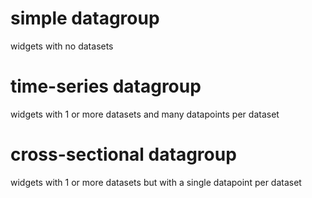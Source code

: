 # simple datagroup

widgets with no datasets 


# time-series datagroup

widgets with 1 or more datasets 
and many datapoints per dataset


# cross-sectional datagroup

widgets with 1 or more datasets 
but with a single datapoint per dataset

